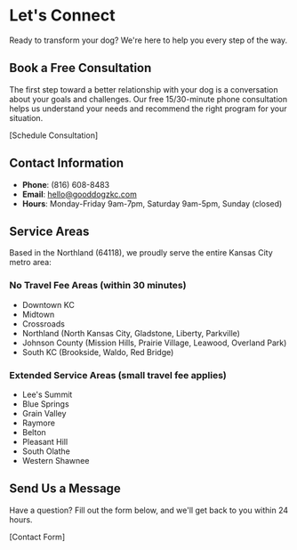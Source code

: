 # Let's Connect

Ready to transform your dog? We're here to help you every step of the way.

## Book a Free Consultation
The first step toward a better relationship with your dog is a conversation about your goals and challenges. Our free 15/30-minute phone consultation helps us understand your needs and recommend the right program for your situation.

[Schedule Consultation]

## Contact Information
- **Phone**: (816) 608-8483
- **Email**: hello@gooddogzkc.com
- **Hours**: Monday-Friday 9am-7pm, Saturday 9am-5pm, Sunday (closed)

## Service Areas
Based in the Northland (64118), we proudly serve the entire Kansas City metro area:

### No Travel Fee Areas (within 30 minutes)
- Downtown KC
- Midtown
- Crossroads
- Northland (North Kansas City, Gladstone, Liberty, Parkville)
- Johnson County (Mission Hills, Prairie Village, Leawood, Overland Park)
- South KC (Brookside, Waldo, Red Bridge)

### Extended Service Areas (small travel fee applies)
- Lee's Summit
- Blue Springs
- Grain Valley
- Raymore
- Belton
- Pleasant Hill
- South Olathe
- Western Shawnee

## Send Us a Message
Have a question? Fill out the form below, and we'll get back to you within 24 hours.

[Contact Form]
